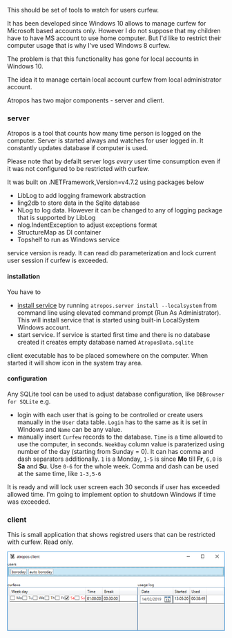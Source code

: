 This should be set of tools to watch for users curfew. 

It has been developed since Windows 10 allows to manage curfew for Microsoft based accounts only. However I do not suppose that my children have to have MS account to use home computer. But I'd like to restrict their computer usage that is why I've used Windows 8 curfew. 

The problem is that this functionality has gone for local accounts in Windows 10.

The idea it to manage certain local account curfew from local administrator account. 

Atropos has two major components - server and client.

### server

Atropos is a tool that counts how many time person is logged on the computer. Server is started always and watches for user logged in. It constantly updates database if computer is used.

Please note that by defailt server logs *every* user time consumption even if it was not configured to be restricted with curfew.

It was built on .NETFramework,Version=v4.7.2 using packages below
* LibLog to add logging framework abstraction
* ling2db to store data in the Sqlite database
* NLog to log data. However it can be changed to any of logging package that is supported by LibLog 
* nlog.IndentException to adjust exceptions format
* StructureMap as DI container
* Topshelf to run as Windows service

service version is ready. It can read db parameterization and lock current user session if curfew is exceeded. 

#### installation
You have to 
* [install service](https://topshelf.readthedocs.io/en/latest/overview/commandline.html#topshelf-command-line-reference) by running `atropos.server install --localsystem` from command line using elevated command prompt (Run As Administrator). This will install service that is started using built-in LocalSystem Windows account.
* start service. If service is started first time and there is no database created it creates empty database named `AtroposData.sqlite`

client executable has to be placed somewhere on the computer. When started it will show icon in the system tray area.

#### configuration

Any SQLite tool can be used to adjust database configuration, like `DBBrowser for SQLite` e.g.

* login with each user that is going to be controlled or create users manually in the `User` data table. `Login` has to the same as it is set in Windows and `Name` can be any value.
* manually insert `Curfew` records to the database. `Time` is a time allowed to use the computer, in seconds. `WeekDay` column value is paraterized using number of the day (starting from Sunday = 0). It can has comma and dash separators additionally. `1` is a Monday, `1-5` is since **Mo** till **Fr**, `6,0` is **Sa** and **Su**. Use `0-6` for the whole week. Comma and dash can be used at the same time, like `1-3,5-6`

It is ready and will lock user screen each 30 seconds if user has exceeded allowed time. I'm going to implement option to shutdown Windows if time was exceeded. 

### client

This is small application that shows registred users that can be restricted with curfew. Read only.

![client window](doc/images/clientWindow.png)
 

